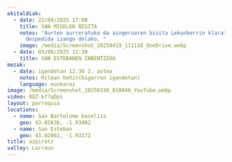 ```yaml
---
ekitaldiak:
  - date: 22/04/2025 17:00
    title: SAN MIGELEN BISITA
    notes: "Aurten aurreratuko da aingeruaren bisita Lekunberrin klaratarren
      despedida izango delako. "
    image: /media/Screenshot_20250419_111110_OneDrive.webp
  - date: 03/08/2025 12:30
    title: SAN ESTEBANEN INBENTZIOA
mezak:
  - date: igandetan 12.30 2. astea
    notes: Hilean behin(bigarren igandetan)
    language: euskaraz
image: /media/Screenshot_20250330_010046_YouTube.webp
video: 8QZ-kf7qDps
layout: parroquia
locations:
  - name: San Bartolome baseliza
    geo: 43.02836, -1.93402
  - name: San Esteban
    geo: 43.02861, -1.93172
title: azpirotz
valley: Larraun
---
```

